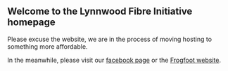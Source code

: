 ## Welcome to the Lynnwood Fibre Initiative homepage

Please excuse the website, we are in the process of moving hosting to something more affordable.

In the meanwhile, please visit our [facebook page](https://www.facebook.com/Lynnwoodfibre) or the [Frogfoot website](https://www.frogfootfibre.com). 
